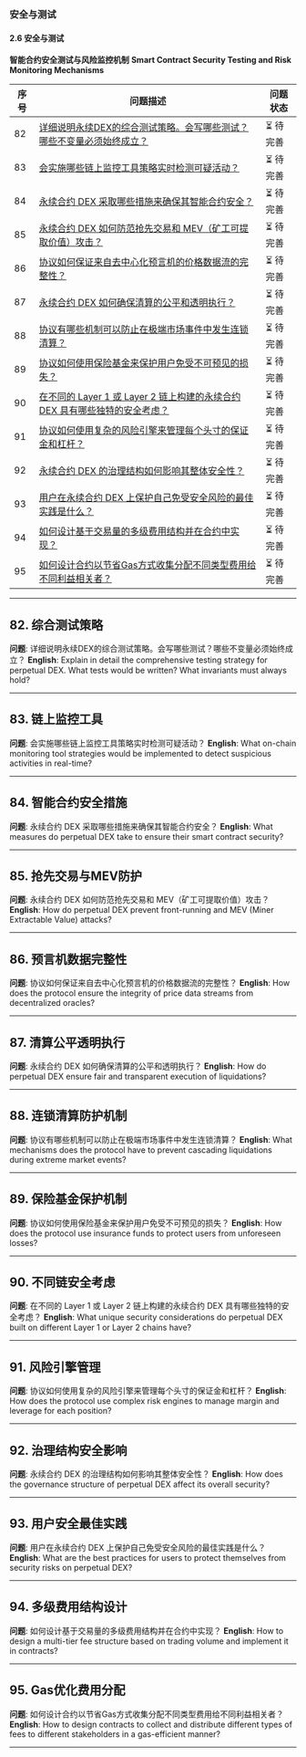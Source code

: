 ### 安全与测试

#### 2.6 安全与测试
**智能合约安全测试与风险监控机制**
**Smart Contract Security Testing and Risk Monitoring Mechanisms**

| 序号 | 问题描述 | 问题状态 |
|------|----------|----------|
| 82 | [详细说明永续DEX的综合测试策略。会写哪些测试？哪些不变量必须始终成立？](#82-综合测试策略) | ⏳ 待完善 |
| 83 | [会实施哪些链上监控工具策略实时检测可疑活动？](#83-链上监控工具) | ⏳ 待完善 |
| 84 | [永续合约 DEX 采取哪些措施来确保其智能合约安全？](#84-智能合约安全措施) | ⏳ 待完善 |
| 85 | [永续合约 DEX 如何防范抢先交易和 MEV（矿工可提取价值）攻击？](#85-抢先交易与mev防护) | ⏳ 待完善 |
| 86 | [协议如何保证来自去中心化预言机的价格数据流的完整性？](#86-预言机数据完整性) | ⏳ 待完善 |
| 87 | [永续合约 DEX 如何确保清算的公平和透明执行？](#87-清算公平透明执行) | ⏳ 待完善 |
| 88 | [协议有哪些机制可以防止在极端市场事件中发生连锁清算？](#88-连锁清算防护机制) | ⏳ 待完善 |
| 89 | [协议如何使用保险基金来保护用户免受不可预见的损失？](#89-保险基金保护机制) | ⏳ 待完善 |
| 90 | [在不同的 Layer 1 或 Layer 2 链上构建的永续合约 DEX 具有哪些独特的安全考虑？](#90-不同链安全考虑) | ⏳ 待完善 |
| 91 | [协议如何使用复杂的风险引擎来管理每个头寸的保证金和杠杆？](#91-风险引擎管理) | ⏳ 待完善 |
| 92 | [永续合约 DEX 的治理结构如何影响其整体安全性？](#92-治理结构安全影响) | ⏳ 待完善 |
| 93 | [用户在永续合约 DEX 上保护自己免受安全风险的最佳实践是什么？](#93-用户安全最佳实践) | ⏳ 待完善 |
| 94 | [如何设计基于交易量的多级费用结构并在合约中实现？](#94-多级费用结构设计) | ⏳ 待完善 |
| 95 | [如何设计合约以节省Gas方式收集分配不同类型费用给不同利益相关者？](#95-gas优化费用分配) | ⏳ 待完善 |

---

## 82. 综合测试策略
**问题**: 详细说明永续DEX的综合测试策略。会写哪些测试？哪些不变量必须始终成立？
**English**: Explain in detail the comprehensive testing strategy for perpetual DEX. What tests would be written? What invariants must always hold?

---

## 83. 链上监控工具
**问题**: 会实施哪些链上监控工具策略实时检测可疑活动？
**English**: What on-chain monitoring tool strategies would be implemented to detect suspicious activities in real-time?

---

## 84. 智能合约安全措施
**问题**: 永续合约 DEX 采取哪些措施来确保其智能合约安全？
**English**: What measures do perpetual DEX take to ensure their smart contract security?

---

## 85. 抢先交易与MEV防护
**问题**: 永续合约 DEX 如何防范抢先交易和 MEV（矿工可提取价值）攻击？
**English**: How do perpetual DEX prevent front-running and MEV (Miner Extractable Value) attacks?

---

## 86. 预言机数据完整性
**问题**: 协议如何保证来自去中心化预言机的价格数据流的完整性？
**English**: How does the protocol ensure the integrity of price data streams from decentralized oracles?

---

## 87. 清算公平透明执行
**问题**: 永续合约 DEX 如何确保清算的公平和透明执行？
**English**: How do perpetual DEX ensure fair and transparent execution of liquidations?

---

## 88. 连锁清算防护机制
**问题**: 协议有哪些机制可以防止在极端市场事件中发生连锁清算？
**English**: What mechanisms does the protocol have to prevent cascading liquidations during extreme market events?

---

## 89. 保险基金保护机制
**问题**: 协议如何使用保险基金来保护用户免受不可预见的损失？
**English**: How does the protocol use insurance funds to protect users from unforeseen losses?

---

## 90. 不同链安全考虑
**问题**: 在不同的 Layer 1 或 Layer 2 链上构建的永续合约 DEX 具有哪些独特的安全考虑？
**English**: What unique security considerations do perpetual DEX built on different Layer 1 or Layer 2 chains have?

---

## 91. 风险引擎管理
**问题**: 协议如何使用复杂的风险引擎来管理每个头寸的保证金和杠杆？
**English**: How does the protocol use complex risk engines to manage margin and leverage for each position?

---

## 92. 治理结构安全影响
**问题**: 永续合约 DEX 的治理结构如何影响其整体安全性？
**English**: How does the governance structure of perpetual DEX affect its overall security?

---

## 93. 用户安全最佳实践
**问题**: 用户在永续合约 DEX 上保护自己免受安全风险的最佳实践是什么？
**English**: What are the best practices for users to protect themselves from security risks on perpetual DEX?

---

## 94. 多级费用结构设计
**问题**: 如何设计基于交易量的多级费用结构并在合约中实现？
**English**: How to design a multi-tier fee structure based on trading volume and implement it in contracts?

---

## 95. Gas优化费用分配
**问题**: 如何设计合约以节省Gas方式收集分配不同类型费用给不同利益相关者？
**English**: How to design contracts to collect and distribute different types of fees to different stakeholders in a gas-efficient manner?

---